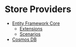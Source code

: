 # Store Providers

- [Entity Framework Core](Entity-Framework-Core)
  - [Extensions](Entity-Framework-Core-Extensions)
  - [Scenarios](Entity-Framework-Core-Scenarios)
- [Cosmos DB](Cosmos)
